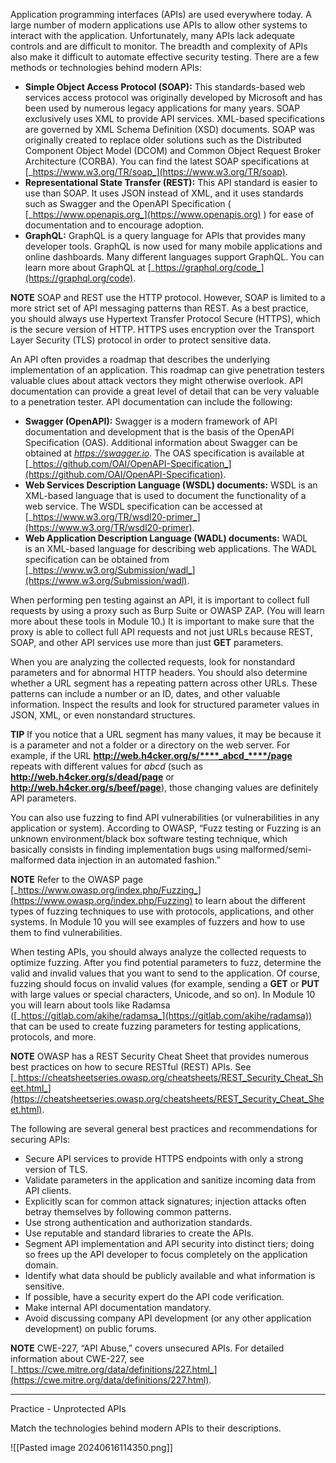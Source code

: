 Application programming interfaces (APIs) are used everywhere today. A large number of modern applications use APIs to allow other systems to interact with the application. Unfortunately, many APIs lack adequate controls and are difficult to monitor. The breadth and complexity of APIs also make it difficult to automate effective security testing. There are a few methods or technologies behind modern APIs:

- **Simple Object Access Protocol (SOAP):** This standards-based web services access protocol was originally developed by Microsoft and has been used by numerous legacy applications for many years. SOAP exclusively uses XML to provide API services. XML-based specifications are governed by XML Schema Definition (XSD) documents. SOAP was originally created to replace older solutions such as the Distributed Component Object Model (DCOM) and Common Object Request Broker Architecture (CORBA). You can find the latest SOAP specifications at [_https://www.w3.org/TR/soap_](https://www.w3.org/TR/soap).
- **Representational State Transfer (REST):** This API standard is easier to use than SOAP. It uses JSON instead of XML, and it uses standards such as Swagger and the OpenAPI Specification ( [_https://www.openapis.org_](https://www.openapis.org) ) for ease of documentation and to encourage adoption.
- **GraphQL:** GraphQL is a query language for APIs that provides many developer tools. GraphQL is now used for many mobile applications and online dashboards. Many different languages support GraphQL. You can learn more about GraphQL at [_https://graphql.org/code_](https://graphql.org/code).

**NOTE** SOAP and REST use the HTTP protocol. However, SOAP is limited to a more strict set of API messaging patterns than REST. As a best practice, you should always use Hypertext Transfer Protocol Secure (HTTPS), which is the secure version of HTTP. HTTPS uses encryption over the Transport Layer Security (TLS) protocol in order to protect sensitive data.

An API often provides a roadmap that describes the underlying implementation of an application. This roadmap can give penetration testers valuable clues about attack vectors they might otherwise overlook. API documentation can provide a great level of detail that can be very valuable to a penetration tester. API documentation can include the following:

- **Swagger (OpenAPI):** Swagger is a modern framework of API documentation and development that is the basis of the OpenAPI Specification (OAS). Additional information about Swagger can be obtained at [_https://swagger.io_](https://swagger.io). The OAS specification is available at [_https://github.com/OAI/OpenAPI-Specification_](https://github.com/OAI/OpenAPI-Specification).
- **Web Services Description Language (WSDL) documents:** WSDL is an XML-based language that is used to document the functionality of a web service. The WSDL specification can be accessed at [_https://www.w3.org/TR/wsdl20-primer_](https://www.w3.org/TR/wsdl20-primer).
- **Web Application Description Language (WADL) documents:** WADL is an XML-based language for describing web applications. The WADL specification can be obtained from [_https://www.w3.org/Submission/wadl_](https://www.w3.org/Submission/wadl).

When performing pen testing against an API, it is important to collect full requests by using a proxy such as Burp Suite or OWASP ZAP. (You will learn more about these tools in Module 10.) It is important to make sure that the proxy is able to collect full API requests and not just URLs because REST, SOAP, and other API services use more than just **GET** parameters.

When you are analyzing the collected requests, look for nonstandard parameters and for abnormal HTTP headers. You should also determine whether a URL segment has a repeating pattern across other URLs. These patterns can include a number or an ID, dates, and other valuable information. Inspect the results and look for structured parameter values in JSON, XML, or even nonstandard structures.

**TIP** If you notice that a URL segment has many values, it may be because it is a parameter and not a folder or a directory on the web server. For example, if the URL **http://web.h4cker.org/s/****_abcd_****/page** repeats with different values for _abcd_ (such as **http://web.h4cker.org/s/dead/page** or **http://web.h4cker.org/s/beef/page**), those changing values are definitely API parameters.

You can also use fuzzing to find API vulnerabilities (or vulnerabilities in any application or system). According to OWASP, “Fuzz testing or Fuzzing is an unknown environment/black box software testing technique, which basically consists in finding implementation bugs using malformed/semi-malformed data injection in an automated fashion.”

**NOTE** Refer to the OWASP page [_https://www.owasp.org/index.php/Fuzzing_](https://www.owasp.org/index.php/Fuzzing) to learn about the different types of fuzzing techniques to use with protocols, applications, and other systems. In Module 10 you will see examples of fuzzers and how to use them to find vulnerabilities.

When testing APIs, you should always analyze the collected requests to optimize fuzzing. After you find potential parameters to fuzz, determine the valid and invalid values that you want to send to the application. Of course, fuzzing should focus on invalid values (for example, sending a **GET** or **PUT** with large values or special characters, Unicode, and so on). In Module 10 you will learn about tools like Radamsa ([_https://gitlab.com/akihe/radamsa_](https://gitlab.com/akihe/radamsa)) that can be used to create fuzzing parameters for testing applications, protocols, and more.

**NOTE** OWASP has a REST Security Cheat Sheet that provides numerous best practices on how to secure RESTful (REST) APIs. See [_https://cheatsheetseries.owasp.org/cheatsheets/REST_Security_Cheat_Sheet.html_](https://cheatsheetseries.owasp.org/cheatsheets/REST_Security_Cheat_Sheet.html).

The following are several general best practices and recommendations for securing APIs:

- Secure API services to provide HTTPS endpoints with only a strong version of TLS.
- Validate parameters in the application and sanitize incoming data from API clients.
- Explicitly scan for common attack signatures; injection attacks often betray themselves by following common patterns.
- Use strong authentication and authorization standards.
- Use reputable and standard libraries to create the APIs.
- Segment API implementation and API security into distinct tiers; doing so frees up the API developer to focus completely on the application domain.
- Identify what data should be publicly available and what information is sensitive.
- If possible, have a security expert do the API code verification.
- Make internal API documentation mandatory.
- Avoid discussing company API development (or any other application development) on public forums.

**NOTE** CWE-227, “API Abuse,” covers unsecured APIs. For detailed information about CWE-227, see [_https://cwe.mitre.org/data/definitions/227.html_](https://cwe.mitre.org/data/definitions/227.html).

---

Practice - Unprotected APIs

Match the technologies behind modern APIs to their descriptions.

![[Pasted image 20240616114350.png]]

